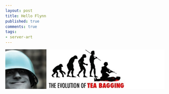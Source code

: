 ```yaml
---
layout: post
title: Hello Flynn
published: true
comments: true
tags:
- server-art
---
```


<img src="/images/hello-flynn.jpg" class="img-polaroid"/>

